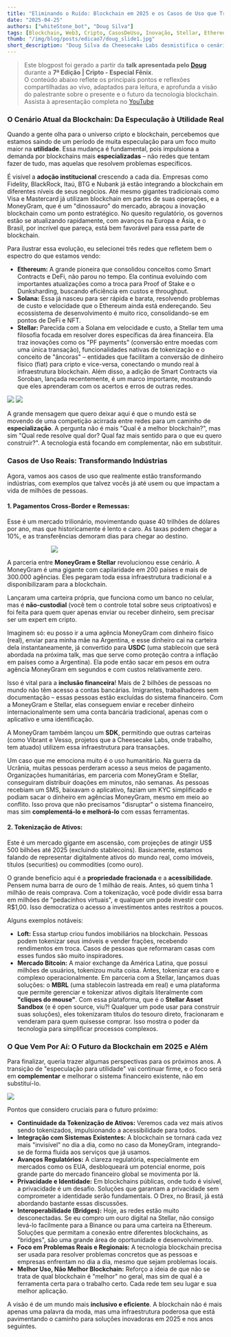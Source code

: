```yaml
---
title: "Eliminando o Ruído: Blockchain em 2025 e os Casos de Uso que Transformam Indústrias"
date: "2025-04-25"
authors: ["whiteStone_bot", "Doug Silva"]
tags: [Blockchain, Web3, Cripto, CasosDeUso, Inovação, Stellar, Ethereum, Solana, DeFi, NFTs, Pagamentos, Tokenização, whiteStone_dev, CheesecakeLabs]
thumb: "/img/blog/posts/edicao7/doug_slide1.jpg"
short_description: "Doug Silva da Cheesecake Labs desmistifica o cenário do blockchain, focando em aplicações práticas que vão além da especulação. Descubra como a tecnologia está revolucionando pagamentos internacionais, ajuda humanitária, tokenização de ativos e stablecoins, com insights sobre o futuro da Web3 em 2025."
---
```


> Este blogpost foi gerado a partir da **talk apresentada pelo [Doug](https://www.linkedin.com/in/douglasgimli)** durante a **7ª Edição | Cripto - Especial Fênix**.  
> O conteúdo abaixo reflete os principais pontos e reflexões compartilhadas ao vivo, adaptados para leitura, e aprofunda a visão do palestrante sobre o presente e o futuro da tecnologia blockchain.  
> Assista à apresentação completa no [YouTube](https://www.youtube.com/live/C-YejH6p878?t=1733)



### O Cenário Atual da Blockchain: Da Especulação à Utilidade Real

Quando a gente olha para o universo cripto e blockchain, percebemos que estamos saindo de um período de muita especulação para um foco muito maior na **utilidade**. Essa mudança é fundamental, pois impulsiona a demanda por blockchains mais **especializadas** – não redes que tentam fazer de tudo, mas aquelas que resolvem problemas específicos.

É visível a **adoção institucional** crescendo a cada dia. Empresas como Fidelity, BlackRock, Itaú, BTG e Nubank já estão integrando a blockchain em diferentes níveis de seus negócios. Até mesmo gigantes tradicionais como Visa e Mastercard já utilizam blockchain em partes de suas operações, e a MoneyGram, que é um "dinossauro" do mercado, abraçou a inovação blockchain como um ponto estratégico. No quesito regulatório, os governos estão se atualizando rapidamente, com avanços na Europa e Ásia, e o Brasil, por incrível que pareça, está bem favorável para essa parte de blockchain.

Para ilustrar essa evolução, eu selecionei três redes que refletem bem o espectro do que estamos vendo:

*   **Ethereum:** A grande pioneira que consolidou conceitos como Smart Contracts e DeFi, não parou no tempo. Ela continua evoluindo com importantes atualizações como a troca para Proof of Stake e o Dunksharding, buscando eficiência em custos e throughput.
*   **Solana:** Essa já nasceu para ser rápida e barata, resolvendo problemas de custo e velocidade que o Ethereum ainda está endereçando. Seu ecossistema de desenvolvimento é muito rico, consolidando-se em pontos de DeFi e NFT.
*   **Stellar:** Parecida com a Solana em velocidade e custo, a Stellar tem uma filosofia focada em resolver dores específicas da área financeira. Ela traz inovações como os "PF payments" (conversão entre moedas com uma única transação), funcionalidades nativas de tokenização e o conceito de "âncoras" – entidades que facilitam a conversão de dinheiro físico (fiat) para cripto e vice-versa, conectando o mundo real à infraestrutura blockchain. Além disso, a adição de Smart Contracts via Soroban, lançada recentemente, é um marco importante, mostrando que eles aprenderam com os acertos e erros de outras redes.

<img src="/img/blog/posts/edicao7/doug_slide3.jpg" />
<img src="/img/blog/posts/edicao7/doug_slide2.jpg" />

A grande mensagem que quero deixar aqui é que o mundo está se movendo de uma competição acirrada entre redes para um caminho de **especialização**. A pergunta não é mais "Qual é a melhor blockchain?", mas sim "Qual rede resolve qual dor? Qual faz mais sentido para o que eu quero construir?". A tecnologia está focando em complementar, não em substituir.

### Casos de Uso Reais: Transformando Indústrias

Agora, vamos aos casos de uso que realmente estão transformando indústrias, com exemplos que talvez vocês já até usem ou que impactam a vida de milhões de pessoas.

#### 1.  **Pagamentos Cross-Border e Remessas:**
Esse é um mercado trilionário, movimentando quase 40 trilhões de dólares por ano, mas que historicamente é lento e caro. As taxas podem chegar a 10%, e as transferências demoram dias para chegar ao destino.

<img src="/img/blog/posts/edicao7/doug_map.png" style="max-width: 300px; display: block; margin: 0 auto;" />


A parceria entre **MoneyGram e Stellar** revolucionou esse cenário. A MoneyGram é uma gigante com capilaridade em 200 países e mais de 300.000 agências. Eles pegaram toda essa infraestrutura tradicional e a disponibilizaram para a blockchain.

Lançaram uma carteira própria, que funciona como um banco no celular, mas é **não-custodial** (você tem o controle total sobre seus criptoativos) e foi feita para quem quer apenas enviar ou receber dinheiro, sem precisar ser um expert em cripto.

Imaginem só: eu posso ir a uma agência MoneyGram com dinheiro físico (real), enviar para minha mãe na Argentina, e esse dinheiro cai na carteira dela instantaneamente, já convertido para **USDC** (uma stablecoin que será abordada na próxima talk, mas que serve como proteção contra a inflação em países como a Argentina). Ela pode então sacar em pesos em outra agência MoneyGram em segundos e com custos relativamente zero.

Isso é vital para a **inclusão financeira**! Mais de 2 bilhões de pessoas no mundo não têm acesso a contas bancárias. Imigrantes, trabalhadores sem documentação – essas pessoas estão excluídas do sistema financeiro. Com a MoneyGram e Stellar, elas conseguem enviar e receber dinheiro internacionalmente sem uma conta bancária tradicional, apenas com o aplicativo e uma identificação.

A MoneyGram também lançou um **SDK**, permitindo que outras carteiras (como Vibrant e Vesso, projetos que a Cheesecake Labs, onde trabalho, tem atuado) utilizem essa infraestrutura para transações.

Um caso que me emociona muito é o uso humanitário. Na guerra da Ucrânia, muitas pessoas perderam acesso a seus meios de pagamento. Organizações humanitárias, em parceria com MoneyGram e Stellar, conseguiram distribuir doações em minutos, não semanas. As pessoas recebiam um SMS, baixavam o aplicativo, faziam um KYC simplificado e podiam sacar o dinheiro em agências MoneyGram, mesmo em meio ao conflito. Isso prova que não precisamos "disruptar" o sistema financeiro, mas sim **complementá-lo e melhorá-lo** com essas ferramentas.

#### 2.  **Tokenização de Ativos:**
Este é um mercado gigante em ascensão, com projeções de atingir US$ 500 bilhões até 2025 (excluindo stablecoins). Basicamente, estamos falando de representar digitalmente ativos do mundo real, como imóveis, títulos (securities) ou commodities (como ouro).

O grande benefício aqui é a **propriedade fracionada** e a **acessibilidade**. Pensem numa barra de ouro de 1 milhão de reais. Antes, só quem tinha 1 milhão de reais comprava. Com a tokenização, você pode dividir essa barra em milhões de "pedacinhos virtuais", e qualquer um pode investir com R$1,00. Isso democratiza o acesso a investimentos antes restritos a poucos.

Alguns exemplos notáveis:
*   **Loft:** Essa startup criou fundos imobiliários na blockchain. Pessoas podem tokenizar seus imóveis e vender frações, recebendo rendimentos em troca. Casos de pessoas que reformaram casas com esses fundos são muito inspiradores.
*   **Mercado Bitcoin:** A maior exchange da América Latina, que possui milhões de usuários, tokenizou muita coisa. Antes, tokenizar era caro e complexo operacionalmente. Em parceria com a Stellar, lançamos duas soluções: o **MBRL** (uma stablecoin lastreada em real) e uma plataforma que permite gerenciar e tokenizar ativos digitais literalmente com **"cliques do mouse"**. Com essa plataforma, que é o **Stellar Asset Sandbox** (e é open source, viu?! Qualquer um pode usar para construir suas soluções), eles tokenizaram títulos do tesouro direto, fracionaram e venderam para quem quisesse comprar. Isso mostra o poder da tecnologia para simplificar processos complexos.



### O Que Vem Por Aí: O Futuro da Blockchain em 2025 e Além

Para finalizar, queria trazer algumas perspectivas para os próximos anos. A transição de "especulação para utilidade" vai continuar firme, e o foco será em **complementar** e melhorar o sistema financeiro existente, não em substituí-lo.


<img src="/img/blog/posts/edicao7/doug_maps.jpg" />

Pontos que considero cruciais para o futuro próximo:


*   **Continuidade da Tokenização de Ativos:** Veremos cada vez mais ativos sendo tokenizados, impulsionando a acessibilidade para todos.
*   **Integração com Sistemas Existentes:** A blockchain se tornará cada vez mais "invisível" no dia a dia, como no caso da MoneyGram, integrando-se de forma fluida aos serviços que já usamos.
*   **Avanços Regulatórios:** A clareza regulatória, especialmente em mercados como os EUA, desbloqueará um potencial enorme, pois grande parte do mercado financeiro global se movimenta por lá.
*   **Privacidade e Identidade:** Em blockchains públicas, onde tudo é visível, a privacidade é um desafio. Soluções que garantam a privacidade sem comprometer a identidade serão fundamentais. O Drex, no Brasil, já está abordando bastante essas discussões.
*   **Interoperabilidade (Bridges):** Hoje, as redes estão muito desconectadas. Se eu compro um ouro digital na Stellar, não consigo levá-lo facilmente para a Binance ou para uma carteira na Ethereum. Soluções que permitam a conexão entre diferentes blockchains, as "bridges", são uma grande área de oportunidade e desenvolvimento.
*   **Foco em Problemas Reais e Regionais:** A tecnologia blockchain precisa ser usada para resolver problemas concretos que as pessoas e empresas enfrentam no dia a dia, mesmo que sejam problemas locais.
*   **Melhor Uso, Não Melhor Blockchain:** Reforço a ideia de que não se trata de qual blockchain é "melhor" no geral, mas sim de qual é a ferramenta certa para o trabalho certo. Cada rede tem seu lugar e sua melhor aplicação.

A visão é de um mundo mais **inclusivo e eficiente**. A blockchain não é mais apenas uma palavra da moda, mas uma infraestrutura poderosa que está pavimentando o caminho para soluções inovadoras em 2025 e nos anos seguintes.
